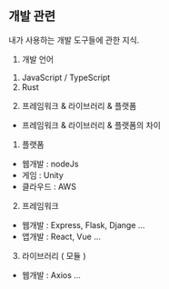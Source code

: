## 개발 관련
내가 사용하는 개발 도구들에 관한 지식.

1. 개발 언어
1) JavaScript / TypeScript
2) Rust

2. 프레임워크 & 라이브러리 & 플랫폼

- 프레임워크 & 라이브러리 & 플랫폼의 차이

1) 플랫폼
- 웹개발 : nodeJs
- 게임 : Unity
- 클라우드 : AWS

2) 프레임워크
- 웹개발 : Express, Flask, Djange ...
- 앱개발 : React, Vue ...

3) 라이브러리 ( 모듈 )
- 웹개발 : Axios ...
